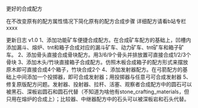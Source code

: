 更好的合成配方

在不改变原有的配方属性情况下简化原有的配方合成步骤
详细配方请看b站专栏xxxx

更新日志
v1.0
1、添加功能矿车便捷合成配方。在合成矿车配方的基础上，凹槽内添加漏斗、熔炉、tnt和箱子合成对应的漏斗矿车、动力矿车、tnt矿车和箱子矿车。
2、添加骨头直接合成骨块配方。用3/6/9个骨头并排放置可直接合成1/2/3个骨块
3、添加木头/竹块直接箱子合成配方。仿照木板合成箱子的配方形式来摆放原木即可直接合成4个箱子，竹块合成2个
4、添加发射器配方。在弓箭配方的基础上中间添加一个投掷器，即可合成发射器；用投掷器与任意弓可合成发射器
5、修复原版配方问题。发射器、投射器、拉杆、活塞、观察者合成配方中的圆石可以被黑石、深板岩圆石和圆石代替（不知道为啥他有stone_crafting_materials，但只用在熔炉的合成上）；比较器、中继器配方中的石头可以被深板岩和石头代替。